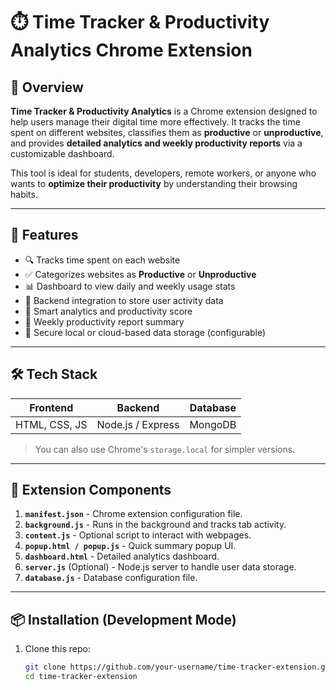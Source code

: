 # ⏱️ Time Tracker & Productivity Analytics Chrome Extension

## 📌 Overview

**Time Tracker & Productivity Analytics** is a Chrome extension designed to help users manage their digital time more effectively. It tracks the time spent on different websites, classifies them as **productive** or **unproductive**, and provides **detailed analytics and weekly productivity reports** via a customizable dashboard.

This tool is ideal for students, developers, remote workers, or anyone who wants to **optimize their productivity** by understanding their browsing habits.

---

## 🚀 Features

- 🔍 Tracks time spent on each website
- ✅ Categorizes websites as **Productive** or **Unproductive**
- 📊 Dashboard to view daily and weekly usage stats
- 📁 Backend integration to store user activity data
- 🧠 Smart analytics and productivity score
- 📨 Weekly productivity report summary
- 🔐 Secure local or cloud-based data storage (configurable)

---

## 🛠️ Tech Stack

| Frontend     | Backend         | Database    |
|--------------|------------------|-------------|
| HTML, CSS, JS | Node.js / Express  | MongoDB  |

> You can also use Chrome's `storage.local` for simpler versions.

---

## 🧩 Extension Components

1. **`manifest.json`** - Chrome extension configuration file.
2. **`background.js`** - Runs in the background and tracks tab activity.
3. **`content.js`** - Optional script to interact with webpages.
4. **`popup.html / popup.js`** - Quick summary popup UI.
5. **`dashboard.html`** - Detailed analytics dashboard.
6. **`server.js`** (Optional) - Node.js server to handle user data storage.
7. **`database.js`** - Database configuration file.

---

## 📦 Installation (Development Mode)

1. Clone this repo:
   ```bash
   git clone https://github.com/your-username/time-tracker-extension.git
   cd time-tracker-extension
